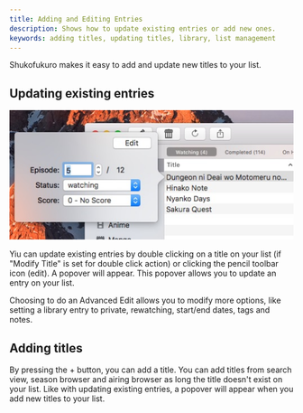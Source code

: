 ```yaml
---
title: Adding and Editing Entries
description: Shows how to update existing entries or add new ones.
keywords: adding titles, updating titles, library, list management
---
```

Shukofukuro makes it easy to add and update new titles to your list.

## Updating existing entries

![](updating.jpg)

Yiu can update existing entries by double clicking on a title on your list (if "Modify Title" is set for double click action) or clicking the pencil toolbar icon (edit). A popover will appear. This popover allows you to update an entry on your list.

Choosing to do an Advanced Edit allows you to modify more options, like setting a library entry to private, rewatching, start/end dates, tags and notes.

## Adding titles

By pressing the + button, you can add a title. You can add titles from search view, season browser and airing browser as long the title doesn't exist on your list. Like with updating existing entries, a popover will appear when you add new titles to your list.
